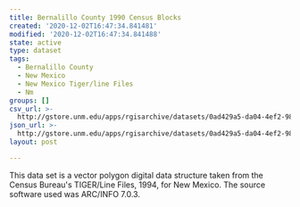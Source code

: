 ```yaml
---
title: Bernalillo County 1990 Census Blocks
created: '2020-12-02T16:47:34.841481'
modified: '2020-12-02T16:47:34.841488'
state: active
type: dataset
tags:
  - Bernalillo County
  - New Mexico
  - New Mexico Tiger/line Files
  - Nm
groups: []
csv_url: >-
  http://gstore.unm.edu/apps/rgisarchive/datasets/0ad429a5-da04-4ef2-986b-c381af3a7e84/tlf501shp.derived.csv
json_url: >-
  http://gstore.unm.edu/apps/rgisarchive/datasets/0ad429a5-da04-4ef2-986b-c381af3a7e84/tlf501shp.derived.json
layout: post

---
```

 This data set is a vector polygon digital data structure taken from the
				Census Bureau's TIGER/Line Files, 1994, for New Mexico. The source software used was
				ARC/INFO 7.0.3. 
